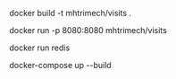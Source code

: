 docker build -t mhtrimech/visits .

docker run -p 8080:8080 mhtrimech/visits

docker run redis


docker-compose up --build